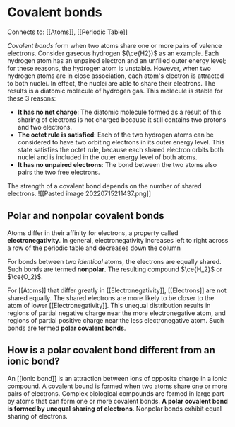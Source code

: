 
# Covalent bonds
Connects to: [[Atoms]], [[Periodic Table]]

*Covalent bonds* form when two atoms share one or more pairs of valence electrons. Consider gaseous hydrogen $(\ce{H2})$ as an example. 
Each hydrogen atom has an unpaired electron and an unfilled outer energy level; for these reasons, the hydrogen atom is unstable. However, when two hydrogen atoms are in close association, each atom's electron is attracted to both nuclei. In effect, the nuclei are able to share their electrons. The results is a diatomic molecule of hydrogen gas.
This molecule is stable for these 3 reasons:
* **It has no net charge**: The diatomic molecule formed as a result of this sharing of electrons is not charged because it still contains two protons and two electrons.
* **The octet rule is satisfied**: Each of the two hydrogen atoms can be considered to have two orbiting electrons in its outer energy level. This state satisfies the octet rule, because each shared electron orbits both nuclei and is included in the outer energy level of both atoms.
* **It has no unpaired electrons**: The bond between the two atoms also pairs the two free electrons.

The strength of a covalent bond depends on the number of shared electrons. 
![[Pasted image 20220715211437.png]]

## Polar and nonpolar covalent bonds
Atoms differ in their affinity for electrons, a property called **electronegativity**. In general, electronegativity increases left to right across a row of the periodic table and decreases down the column

For bonds between two *identical* atoms, the electrons are equally shared. Such bonds are termed **nonpolar**. The resulting compound $\ce{H_2}$ or $\ce{O_2}$.

For [[Atoms]] that differ greatly in [[Electronegativity]], [[Electrons]] are not shared equally. The shared electrons are more likely to be closer to the atom of lower [[Electronegativity]]. This unequal distribution results in regions of partial negative charge near the more electronegative atom, and regions of partial positive charge near the less electronegative atom. Such bonds are termed **polar covalent bonds**. 

## How is a polar covalent bond different from an ionic bond?

An [[ionic bond]] is an attraction between ions of opposite charge in a ionic compound. A covalent bound is formed when two atoms share one or more pairs of electrons. Complex biological compounds are formed in large part by atoms that can form one or more covalent bonds. **A polar covalent bond is formed by unequal sharing of electrons**. Nonpolar bonds exhibit equal sharing of electrons. 